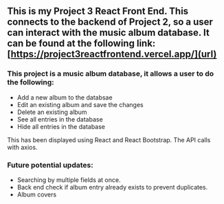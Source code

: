 ## This is my Project 3 React Front End. This connects to the backend of Project 2, so a user can interact with the music album database. It can be found at the following link: [https://project3reactfrontend.vercel.app/](url)

### This project is a music album database, it allows a user to do the following:

* Add a new album to the databsae
* Edit an existing album and save the changes
* Delete an existing album
* See all entries in the database
* Hide all entries in the database

This has been displayed using React and React Bootstrap. The API calls with axios.

### Future potential updates:

* Searching by multiple fields at once.
* Back end check if album entry already exists to prevent duplicates.
* Album covers


